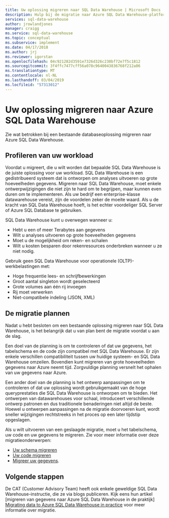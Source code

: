 ```yaml
---
title: Uw oplossing migreren naar SQL Data Warehouse | Microsoft Docs
description: Hulp bij de migratie naar Azure SQL Data Warehouse-platform om uw oplossing.
services: sql-data-warehouse
author: jrowlandjones
manager: craigg
ms.service: sql-data-warehouse
ms.topic: conceptual
ms.subservice: implement
ms.date: 04/17/2018
ms.author: jrj
ms.reviewer: igorstan
ms.openlocfilehash: 04c921282d3591e7326d326c230bf72e7f5c1812
ms.sourcegitcommit: 3f4ffc7477cff56a078c9640043836768f212a06
ms.translationtype: MT
ms.contentlocale: nl-NL
ms.lasthandoff: 03/04/2019
ms.locfileid: "57313012"
---
```

# <a name="migrate-your-solution-to-azure-sql-data-warehouse"></a>Uw oplossing migreren naar Azure SQL Data Warehouse
Zie wat betrokken bij een bestaande databaseoplossing migreren naar Azure SQL Data Warehouse. 

## <a name="profile-your-workload"></a>Profileren van uw workload
Voordat u migreert, die u wilt worden dat bepaalde SQL Data Warehouse is de juiste oplossing voor uw workload. SQL Data Warehouse is een gedistribueerd systeem dat is ontworpen om analyses uitvoeren op grote hoeveelheden gegevens.  Migreren naar SQL Data Warehouse, moet enkele ontwerpwijzigingen die niet zijn te hard om te begrijpen, maar kunnen even duren om te implementeren. Als uw bedrijf een enterprise-klasse datawarehouse vereist, zijn de voordelen zeker de moeite waard. Als u de kracht van SQL Data Warehouse hoeft, is het echter voordeliger SQL Server of Azure SQL Database te gebruiken.

SQL Data Warehouse kunt u overwegen wanneer u:
- Hebt u een of meer Terabytes aan gegevens
- Wilt u analyses uitvoeren op grote hoeveelheden gegevens
- Moet u de mogelijkheid om reken- en schalen 
- Wilt u kosten besparen door rekenresources onderbreken wanneer u ze niet nodig.

Gebruik geen SQL Data Warehouse voor operationele (OLTP)-werkbelastingen met:
- Hoge frequentie lees- en schrijfbewerkingen
- Groot aantal singleton wordt geselecteerd
- Grote volumes aan één rij invoegen
- Rij moet verwerken
- Niet-compatibele indeling (JSON, XML)


## <a name="plan-the-migration"></a>De migratie plannen

Nadat u hebt besloten om een bestaande oplossing migreren naar SQL Data Warehouse, is het belangrijk dat u van plan bent de migratie voordat u aan de slag. 

Een doel van de planning is om te controleren of dat uw gegevens, het tabelschema en de code zijn compatibel met SQL Data Warehouse. Er zijn enkele verschillen compatibiliteit tussen uw huidige systeem- en SQL Data Warehouse omzeilen. Bovendien kunt migreren van grote hoeveelheden gegevens naar Azure neemt tijd. Zorgvuldige planning versnelt het ophalen van uw gegevens naar Azure. 

Een ander doel van de planning is het ontwerp aanpassingen om te controleren of dat uw oplossing wordt gebruikgemaakt van de hoge queryprestaties die SQL Data Warehouse is ontworpen om te bieden. Het ontwerpen van datawarehouses voor schaal, introduceert verschillende ontwerp patronen en dus traditionele benaderingen niet altijd de beste. Hoewel u ontwerpen aanpassingen na de migratie doorvoeren kunt, wordt sneller wijzigingen rechtstreeks in het proces op een later tijdstip opgeslagen.

Als u wilt uitvoeren van een geslaagde migratie, moet u het tabelschema, uw code en uw gegevens te migreren. Zie voor meer informatie over deze migratieonderwerpen:

-  [Uw schema migreren](sql-data-warehouse-migrate-schema.md)
-  [Uw code migreren](sql-data-warehouse-migrate-code.md)
-  [Migreer uw gegevens](sql-data-warehouse-migrate-data.md). 

<!--
## Perform the migration


## Deploy the solution


## Validate the migration

-->

## <a name="next-steps"></a>Volgende stappen
De CAT (Customer Advisory Team) heeft ook enkele geweldige SQL Data Warehouse-instructie, die ze via blogs publiceren.  Kijk eens hun artikel [migreren van gegevens naar Azure SQL Data Warehouse in de praktijk] [ Migrating data to Azure SQL Data Warehouse in practice] voor meer informatie over migratie.

<!--Image references-->

<!--Article references-->

<!--MSDN references-->

<!--Other Web references-->
[Migrating data to Azure SQL Data Warehouse in practice]: https://blogs.msdn.microsoft.com/sqlcat/20../../migrating-data-to-azure-sql-data-warehouse-in-practice/
